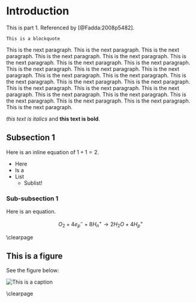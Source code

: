 # Introduction

This is part 1. Referenced by [@Fadda:2008p5482].

    This is a blockquote

This is the next paragraph. This is the next paragraph. This is the next paragraph. This is the next paragraph. This is the next paragraph. This is the next paragraph. This is the next paragraph. This is the next paragraph. This is the next paragraph. This is the next paragraph. This is the next paragraph. This is the next paragraph. This is the next paragraph. This is the next paragraph. This is the next paragraph. This is the next paragraph. This is the next paragraph. This is the next paragraph. This is the next paragraph. This is the next paragraph. This is the next paragraph. This is the next paragraph. This is the next paragraph. This is the next paragraph. This is the next paragraph.

_this text is italics_ and **this text is bold**.

## Subsection 1

Here is an inline equation of $1+1 = 2$.

* Here
* Is a
* List
    * Sublist!

### Sub-subsection 1

Here is an equation.

$$
O_2 + 4e^{-}_{p} + 8H^{+}_{n} \rightarrow 2H_{2}O + 4H^{+}_{p}
$$

\clearpage

## This is a figure

See the figure below:

![This is a caption](images/example.png)

\clearpage
